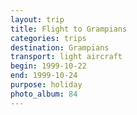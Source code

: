 ```yaml
---
layout: trip
title: Flight to Grampians
categories: trips
destination: Grampians
transport: light aircraft
begin: 1999-10-22
end: 1999-10-24
purpose: holiday
photo_album: 84
---
```

